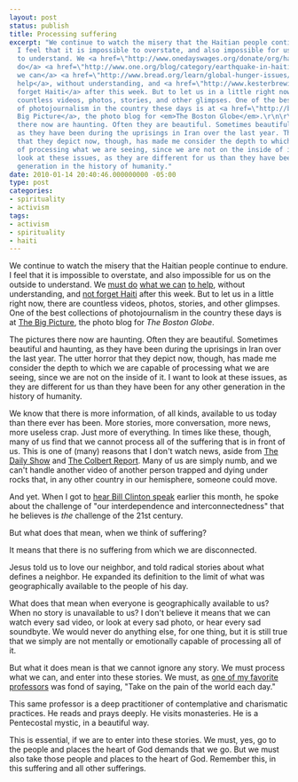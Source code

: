 ```yaml
---
layout: post
status: publish
title: Processing suffering
excerpt: "We continue to watch the misery that the Haitian people continue to endure.
  I feel that it is impossible to overstate, and also impossible for us on the outside
  to understand. We <a href=\"http://www.onedayswages.org/donate/org/haiti-emergency-relief-fund\">must
  do</a> <a href=\"http://www.one.org/blog/category/earthquake-in-haiti/?aux=27\">what
  we can</a> <a href=\"http://www.bread.org/learn/global-hunger-issues/how-to-help-in-haiti.html\">to
  help</a>, without understanding, and <a href=\"http://www.kesterbrewin.com/2010/01/14/haiti-to-hell-with-altruistic-capitalism/\">not
  forget Haiti</a> after this week. But to let us in a little right now, there are
  countless videos, photos, stories, and other glimpses. One of the best collections
  of photojournalism in the country these days is at <a href=\"http://boston.com/bigpicture/\">The
  Big Picture</a>, the photo blog for <em>The Boston Globe</em>.\r\n\r\nThe pictures
  there now are haunting. Often they are beautiful. Sometimes beautiful and haunting,
  as they have been during the uprisings in Iran over the last year. The utter horror
  that they depict now, though, has made me consider the depth to which we are capable
  of processing what we are seeing, since we are not on the inside of it. I want to
  look at these issues, as they are different for us than they have been for any other
  generation in the history of humanity."
date: 2010-01-14 20:40:46.000000000 -05:00
type: post
categories:
- spirituality
- activism
tags:
- activism
- spirituality
- haiti
---
```

We continue to watch the misery that the Haitian people continue to endure. I feel that it is impossible to overstate, and also impossible for us on the outside to understand. We <a href="http://www.onedayswages.org/donate/org/haiti-emergency-relief-fund">must do</a> <a href="http://www.one.org/blog/category/earthquake-in-haiti/?aux=27">what we can</a> <a href="http://www.bread.org/learn/global-hunger-issues/how-to-help-in-haiti.html">to help</a>, without understanding, and <a href="http://www.kesterbrewin.com/2010/01/14/haiti-to-hell-with-altruistic-capitalism/">not forget Haiti</a> after this week. But to let us in a little right now, there are countless videos, photos, stories, and other glimpses. One of the best collections of photojournalism in the country these days is at <a href="http://boston.com/bigpicture/">The Big Picture</a>, the photo blog for <em>The Boston Globe</em>.

The pictures there now are haunting. Often they are beautiful. Sometimes beautiful and haunting, as they have been during the uprisings in Iran over the last year. The utter horror that they depict now, though, has made me consider the depth to which we are capable of processing what we are seeing, since we are not on the inside of it. I want to look at these issues, as they are different for us than they have been for any other generation in the history of humanity.

We know that there is more information, of all kinds, available to us today than there ever has been. More stories, more conversation, more news, more useless crap. Just more of everything. In times like these, though, many of us find that we cannot process all of the suffering that is in front of us. This is one of (many) reasons that I don't watch news, aside from <a href="http://www.thedailyshow.com/">The Daily Show</a> and <a href="http://www.colbertnation.com/">The Colbert Report</a>. Many of us are simply numb, and we can't handle another video of another person trapped and dying under rocks that, in any other country in our hemisphere, someone could move.

And yet. When I got to <a href="http://jonathanstegall.com/2010/01/09/hello-2010/">hear Bill Clinton speak</a> earlier this month, he spoke about the challenge of "our interdependence and interconnectedness" that he believes is <em>the</em> challenge of the 21st century.

But what does that mean, when we think of suffering?

It means that there is no suffering from which we are disconnected.

Jesus told us to love our neighbor, and told radical stories about what defines a neighbor. He expanded its definition to the limit of what was geographically available to the people of his day.

What does that mean when everyone is geographically available to us? When no story is unavailable to us? I don't believe it means that we can watch every sad video, or look at every sad photo, or hear every sad soundbyte. We would never do anything else, for one thing, but it is still true that we simply are not mentally or emotionally capable of processing all of it.

But what it does mean is that we cannot ignore any story. We must process what we can, and enter into these stories. We must, as <a href="http://rickeycotton.tripod.com/blog/">one of my favorite professors</a> was fond of saying, "Take on the pain of the world each day."

This same professor is a deep practitioner of contemplative and charismatic practices. He reads and prays deeply. He visits monasteries. He is a Pentecostal mystic, in a beautiful way.

This is essential, if we are to enter into these stories. We must, yes, go to the people and places the heart of God demands that we go. But we must also take those people and places to the heart of God. Remember this, in this suffering and all other sufferings.
